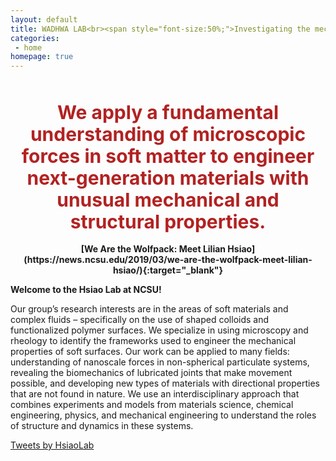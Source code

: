 ```yaml
---
layout: default
title: WADHWA LAB<br><span style="font-size:50%;">Investigating the mechanical lives of bacteria through experiments, theory, and computation</span>
categories:
 - home
homepage: true
---
```

<style>
  .custom-text {
    color: FireBrick;
    font-size: 30px; /* Adjust the font size as needed */
    text-align: center;
    display: block; /* This ensures the text takes up the full width available */
    margin: 0 auto; /* This centers the block element horizontally */
    white-space: pre-line; /* Preserve line breaks and spaces */
    line-height: 35px; /* Increase line spacing by 5 pixels */
  }
</style>

<span class="custom-text">
  <strong>We apply a fundamental understanding of microscopic forces in soft matter to engineer next-generation materials with unusual mechanical and structural properties.</strong>
</span>

<style>
  .custom {
    text-align: center;
    display: block; /* This ensures the text takes up the full width available */
    margin: 0 auto; /* This centers the block element horizontally */
    white-space: pre-line; /* Preserve line breaks and spaces */
  }
</style>

<span class="custom">
  <strong>[We Are the Wolfpack: Meet Lilian Hsiao](https://news.ncsu.edu/2019/03/we-are-the-wolfpack-meet-lilian-hsiao/){:target="_blank"}</strong>
</span>

**Welcome to the Hsiao Lab at NCSU!**

Our group’s research interests are in the areas of soft materials and complex fluids – specifically on the use of shaped colloids and functionalized polymer surfaces. We specialize in using microscopy and rheology to identify the frameworks used to engineer the mechanical properties of soft surfaces. Our work can be applied to many fields: understanding of nanoscale forces in non-spherical particulate systems, revealing the biomechanics of lubricated joints that make movement possible, and developing new types of materials with directional properties that are not found in nature. We use an interdisciplinary approach that combines experiments and models from materials science, chemical engineering, physics, and mechanical engineering to understand the roles of structure and dynamics in these systems.

<head>
  <title>Twitter Widget Example</title>
</head>
<body>
  <!-- Your HTML content here -->

  <!-- Embed the Twitter widget -->
  <a class="twitter-timeline" href="https://twitter.com/LilianHsiao?ref_src=twsrc%5Etfw" data-width="800" data-height="500">Tweets by HsiaoLab</a>
  <script async src="https://platform.twitter.com/widgets.js" charset="utf-8"></script>
</body>